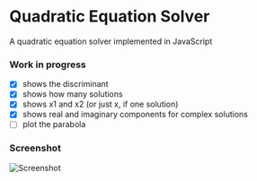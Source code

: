 # Quadratic Equation Solver
A quadratic equation solver implemented in JavaScript

### Work in progress
- [x] shows the discriminant
- [x] shows how many solutions
- [x] shows x1 and x2 (or just x, if one solution)
- [x] shows real and imaginary components for complex solutions
- [ ] plot the parabola

### Screenshot
![Screenshot](https://i.imgur.com/orantdr.png)